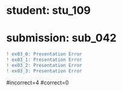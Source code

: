# student: stu_109
# submission: sub_042

```diff
! ex03_0: Presentation Error
! ex03_1: Presentation Error
! ex03_2: Presentation Error
! ex03_3: Presentation Error
```
#incorrect=4
#correct=0
